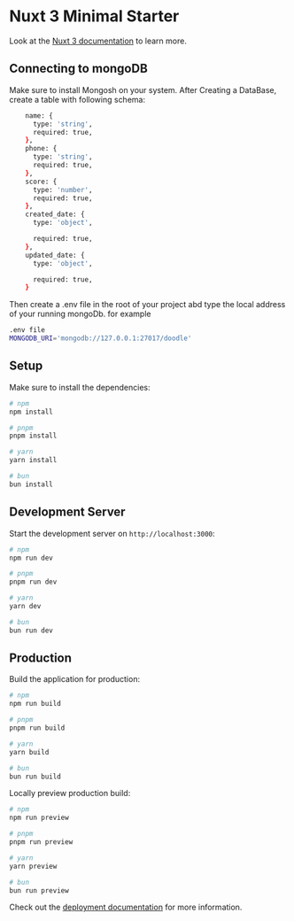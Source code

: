 # Nuxt 3 Minimal Starter

Look at the [Nuxt 3 documentation](https://nuxt.com/docs/getting-started/introduction) to learn more.

## Connecting to mongoDB

Make sure to install Mongosh on your system. 
After Creating a DataBase, create a table with following schema:
```bash
    name: {
      type: 'string',
      required: true,
    },
    phone: {
      type: 'string',
      required: true,
    },
    score: {
      type: 'number',
      required: true,
    },
    created_date: {
      type: 'object',

      required: true,
    },
    updated_date: {
      type: 'object',

      required: true,
    }
```
Then create a .env file in the root of your project abd type  the local address of your running mongoDb. for example 

```bash
.env file
MONGODB_URI='mongodb://127.0.0.1:27017/doodle'

```


## Setup

Make sure to install the dependencies:

```bash
# npm
npm install

# pnpm
pnpm install

# yarn
yarn install

# bun
bun install
```

## Development Server

Start the development server on `http://localhost:3000`:

```bash
# npm
npm run dev

# pnpm
pnpm run dev

# yarn
yarn dev

# bun
bun run dev
```

## Production

Build the application for production:

```bash
# npm
npm run build

# pnpm
pnpm run build

# yarn
yarn build

# bun
bun run build
```

Locally preview production build:

```bash
# npm
npm run preview

# pnpm
pnpm run preview

# yarn
yarn preview

# bun
bun run preview
```

Check out the [deployment documentation](https://nuxt.com/docs/getting-started/deployment) for more information.
